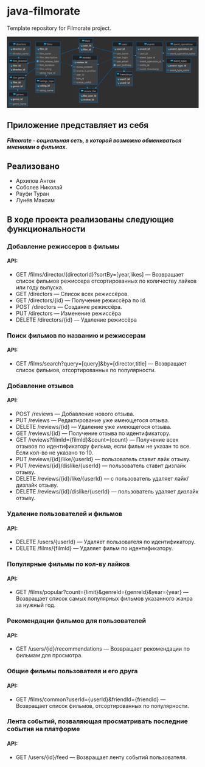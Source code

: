 # java-filmorate
Template repository for Filmorate project.

<picture>
    <source media="(prefers-color-scheme: dark)" srcset="/Filmorate DB v3.0.png">
    <img src="/Filmorate DB v3.0.png">
</picture>

## Приложение представляет из себя
##### Filmorate - социальная сеть, в которой возможно обмениваться мнениями о фильмах.

## Реализовано
- Архипов Антон
- Соболев Николай
- Рауфи Туран
- Лунёв Максим

## В ходе проекта реализованы следующие функциональности

### Добавление режиссеров в фильмы
#### API:
- GET /films/director/{directorId}?sortBy=[year,likes] — Возвращает список фильмов режиссера отсортированных по количеству лайков или году выпуска.
- GET /directors — Список всех режиссёров.
- GET /directors/{id} — Получение режиссёра по id.
- POST /directors — Создание режиссёра.
- PUT /directors — Изменение режиссёра
- DELETE /directors/{id} — Удаление режиссёра

### Поиск фильмов по названию и режиссерам
#### API: 
- GET /films/search?query=[query]&by=[director,title] — Возвращает список фильмов, отсортированных по популярности.

### Добавление отзывов
#### API:
- POST /reviews — Добавление нового отзыва.
- PUT /reviews — Редактирование уже имеющегося отзыва.
- DELETE /reviews/{id} — Удаление уже имеющегося отзыва.
- GET /reviews/{id} — Получение отзыва по идентификатору.
- GET /reviews?filmId={filmId}&count={count} — Получение всех отзывов по идентификатору фильма, если фильм не указан то все. Если кол-во не указано то 10.
- PUT /reviews/{id}/like/{userId} — пользователь ставит лайк отзыву.
- PUT /reviews/{id}/dislike/{userId} — пользователь ставит дизлайк отзыву.
- DELETE /reviews/{id}/like/{userId} — с пользователь удаляет лайк/дизлайк отзыву.
- DELETE /reviews/{id}/dislike/{userId} — пользователь удаляет дизлайк отзыву.

### Удаление пользователей и фильмов
#### API:
- DELETE /users/{userId} — Удаляет пользователя по идентификатору.
- DELETE /films/{filmId} — Удаляет фильм по идентификатору.

### Популярные фильмы по кол-ву лайков
#### API:
- GET /films/popular?count={limit}&genreId={genreId}&year={year} — Возвращает список самых популярных фильмов указанного жанра за нужный год.

### Рекомендации фильмов для пользователей
#### API:
- GET /users/{id}/recommendations — Возвращает рекомендации по фильмам для просмотра.

### Общие фильмы пользователя и его друга
#### API:
- GET /films/common?userId={userId}&friendId={friendId} — Возвращает список фильмов, отсортированных по популярности.

### Лента событий, позваляющая просматривать последние события на платформе
#### API:
- GET /users/{id}/feed — Возвращает ленту событий пользователя.
